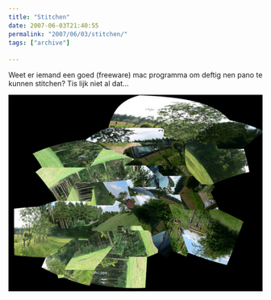 ```yaml
---
title: "Stitchen"
date: 2007-06-03T21:40:55
permalink: "2007/06/03/stitchen/"
tags: ["archive"]

---
```

Weet er iemand een goed (freeware) mac programma om deftig nen pano te kunnen stitchen? Tis lijk niet al dat…

[![Stitchen](/images/blog/2007/06/stitchen.jpg)](/images/blog/2007/06/stitchen.jpg "Stitchen")
